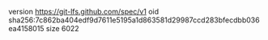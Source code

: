 version https://git-lfs.github.com/spec/v1
oid sha256:7c862ba404edf9d7611e5195a1d863581d29987ccd283bfecdbb036ea4158015
size 6022
